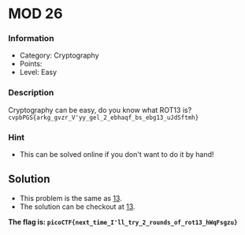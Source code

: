 # MOD 26
### Information
- Category: Cryptography
- Points:
- Level: Easy

### Description
Cryptography can be easy, do you know what ROT13 is? 
`cvpbPGS{arkg_gvzr_V'yy_gel_2_ebhaqf_bs_ebg13_uJdSftmh}`
### Hint
- This can be solved online if you don't want to do it by hand!

## Solution
- This problem is the same as [13](https://play.picoctf.org/practice/challenge/62?category=2&difficulty=1&page=1).
- The solution can be checkout at [13](https://github.com/UITxWoodyNguyen/CTF/blob/main/PicoCTF/crypto/ROT13.md).

**The flag is: `picoCTF{next_time_I'll_try_2_rounds_of_rot13_hWqFsgzu}`**
